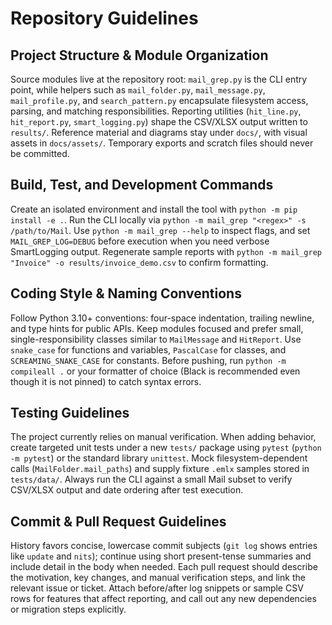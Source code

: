 # Repository Guidelines

## Project Structure & Module Organization
Source modules live at the repository root: `mail_grep.py` is the CLI entry point, while helpers such as `mail_folder.py`, `mail_message.py`, `mail_profile.py`, and `search_pattern.py` encapsulate filesystem access, parsing, and matching responsibilities. Reporting utilities (`hit_line.py`, `hit_report.py`, `smart_logging.py`) shape the CSV/XLSX output written to `results/`. Reference material and diagrams stay under `docs/`, with visual assets in `docs/assets/`. Temporary exports and scratch files should never be committed.

## Build, Test, and Development Commands
Create an isolated environment and install the tool with `python -m pip install -e .`. Run the CLI locally via `python -m mail_grep "<regex>" -s /path/to/Mail`. Use `python -m mail_grep --help` to inspect flags, and set `MAIL_GREP_LOG=DEBUG` before execution when you need verbose SmartLogging output. Regenerate sample reports with `python -m mail_grep "Invoice" -o results/invoice_demo.csv` to confirm formatting.

## Coding Style & Naming Conventions
Follow Python 3.10+ conventions: four-space indentation, trailing newline, and type hints for public APIs. Keep modules focused and prefer small, single-responsibility classes similar to `MailMessage` and `HitReport`. Use `snake_case` for functions and variables, `PascalCase` for classes, and `SCREAMING_SNAKE_CASE` for constants. Before pushing, run `python -m compileall .` or your formatter of choice (Black is recommended even though it is not pinned) to catch syntax errors.

## Testing Guidelines
The project currently relies on manual verification. When adding behavior, create targeted unit tests under a new `tests/` package using `pytest` (`python -m pytest`) or the standard library `unittest`. Mock filesystem-dependent calls (`MailFolder.mail_paths`) and supply fixture `.emlx` samples stored in `tests/data/`. Always run the CLI against a small Mail subset to verify CSV/XLSX output and date ordering after test execution.

## Commit & Pull Request Guidelines
History favors concise, lowercase commit subjects (`git log` shows entries like `update` and `nits`); continue using short present-tense summaries and include detail in the body when needed. Each pull request should describe the motivation, key changes, and manual verification steps, and link the relevant issue or ticket. Attach before/after log snippets or sample CSV rows for features that affect reporting, and call out any new dependencies or migration steps explicitly.
